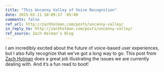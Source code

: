 ```yaml
---
title: "This Uncanny Valley of Voice Recognition"
date: 2015-02-11 10:09:17 -05:00
comments: false
ref_url: http://zachholman.com/posts/uncanny-valley/
in_reply_to: http://zachholman.com/posts/uncanny-valley/
ref_source: Zach Holman’s Blog
---
```


I am incredibly excited about the future of voice-based user experiences, but I also fully recognize that we’ve got a long way to go. This post from [Zach Holman](https://twitter.com/holman) does a great job illustrating the issues we are currently dealing with. And it’s a fun read to boot!